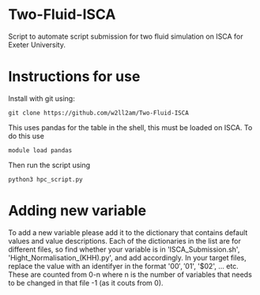 # Two-Fluid-ISCA
Script to automate script submission for two fluid simulation on ISCA for Exeter University.

# Instructions for use
Install with git using: 
```console
git clone https://github.com/w2ll2am/Two-Fluid-ISCA
```
This uses pandas for the table in the shell, this must be loaded on ISCA. To do this use
```console
module load pandas
```
Then run the script using 
```console
python3 hpc_script.py
```

# Adding new variable
To add a new variable please add it to the dictionary that contains default values and value descriptions. Each of the dictionaries in the list are for different files, so find whether your variable is in 'ISCA_Submission.sh', 'Hight_Normalisation_(KHH).py', and add accordingly. In your target files, replace the value with an identifyer in the format '$00', '$01', '$02', ... etc. These are counted from 0-n where n is the number of variables that needs to be changed in that file -1 (as it couts from 0).
